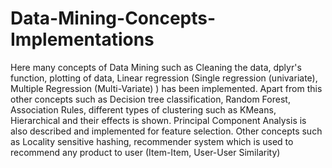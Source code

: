 # Data-Mining-Concepts-Implementations
Here many concepts of Data Mining such as Cleaning the data, dplyr's function, plotting of data, Linear regression (Single regression (univariate),  Multiple Regression (Multi-Variate) ) has been implemented. Apart from this other concepts such as  Decision tree classification, Random Forest, Association Rules, different types of clustering such as KMeans, Hierarchical and their effects is shown. Principal Component Analysis is also described and implemented for feature selection. Other concepts such as Locality sensitive hashing, recommender system which is used to recommend any product to user (Item-Item, User-User Similarity)
